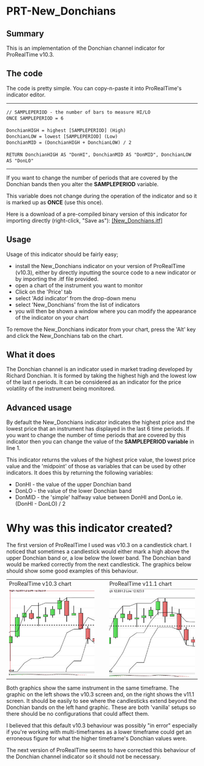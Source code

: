 # PRT-New_Donchians

## Summary
This is an implementation of the Donchian channel indicator for ProRealTime v10.3.

## The code
The code is pretty simple. You can copy-n-paste it into ProRealTime's indicator editor.

***
    // SAMPLEPERIOD - the number of bars to measure HI/LO
    ONCE SAMPLEPERIOD = 6
    
    DonchianHIGH = highest [SAMPLEPERIOD] (High)
    DonchianLOW = lowest [SAMPLEPERIOD] (Low)
    DonchianMID = (DonchianHIGH + DonchianLOW) / 2
    
    RETURN DonchianHIGH AS "DonHI", DonchianMID AS "DonMID", DonchianLOW AS "DonLO"
***

If you want to change the number of periods that are covered by the Donchian bands then you alter the **SAMPLEPERIOD** variable.

This variable does not change during the operation of the indicator and so it is marked up as **ONCE** (use this once).

Here is a download of a pre-compiled binary version of this indicator for importing directly (right-click, "Save as"): <A href="New_Donchians.itf">[New_Donchians.itf]</a> 

## Usage
Usage of this indicator should be fairly easy;

- install the New_Donchians indicator on your version of ProRealTime (v10.3), either by directly inputting the source code to a new indicator or by importing the .itf file provided.
- open a chart of the instrument you want to monitor
- Click on the 'Price' tab
- select 'Add indicator' from the drop-down menu
- select 'New_Donchians' from the list of indicators
- you will then be shown a window where you can modify the appearance of the indicator on your chart

To remove the New_Donchians indicator from your chart, press the 'Alt' key and click the New_Donchians tab on the chart.

## What it does
The Donchian channel is an indicator used in market trading developed by Richard Donchian. It is formed by taking the highest high and the lowest low of the last n periods. It can be considered as an indicator for the price volatility of the instrument being monitored.

## Advanced usage
By default the New_Donchians indicator indicates the highest price and  the lowest price that an instrument has displayed in the last 6 time periods. If you want to change the number of time periods that are covered by this indicator then you can change the value of the **SAMPLEPERIOD variable** in line 1.

This indicator returns the values of the highest price value, the lowest price value and the 'midpoint' of those as variables that can be used by other indicators. It does this by returning the following variables:
- DonHI - the value of the upper Donchian band
- DonLO - the value of the lower Donchian band
- DonMID - the 'simple' halfway value between DonHI and DonLo ie.  (DonHI - DonLO) / 2

# Why was this indicator created?
The first version of ProRealTime I used was v10.3 on a candlestick chart. I noticed that sometimes a candlestick would either mark a high above the upper Donchian band or, a low below the lower band. The Donchian band would be marked correctly from the next candlestick. The graphics below should show some good examples of this behaviour.

<table>
<tr><td>ProRealTime v10.3 chart</td><td>&nbsp;&nbsp;&nbsp;</td><td>ProRealTime v11.1 chart</td></tr> 
<tr><td><img src="donchian-103.png"></td><td></td><td><img src="donchian-111.png"></td></tr>
</table>

Both graphics show the same instrument in the same timeframe. The graphic on the left shows the v10.3 screen and, on the right shows the v11.1 screen.  It should be easily to see where the candlesticks extend beyond the Donchian bands on the left hand graphic. These are both 'vanilla' setups so there should be no configurations that could affect them.

I believed that this default v10.3 behaviour was possibly "in error" especially if you're working with multi-timeframes as a lower timeframe could get an erroneous figure for what the higher timeframe's Donchian values were.

The next version of ProRealTime seems to have corrected this behaviour of the Donchian channel indicator so it should not be necessary.
